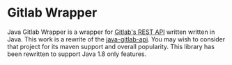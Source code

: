 # Gitlab Wrapper

Java Gitlab Wrapper is a wrapper for [Gitlab's REST API](https://gitlab.org) written 
written in Java.  This work is a rewrite of the [java-gitlab-api](https://github.com/timols/java-gitlab-api).
You may wish to consider that project for its maven support and overall 
popularity.  This library has been rewritten  to support Java 1.8 only 
features.
